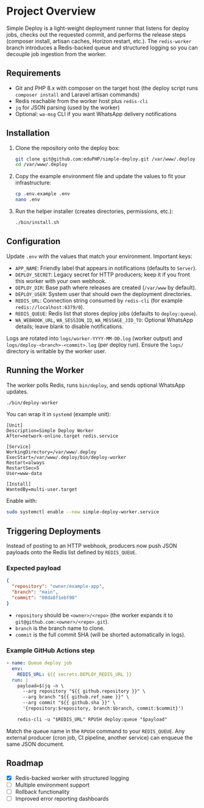# Project Overview

Simple Deploy is a light-weight deployment runner that listens for deploy jobs, checks out the requested commit, and performs the release steps (composer install, artisan caches, Horizon restart, etc.). The `redis-worker` branch introduces a Redis-backed queue and structured logging so you can decouple job ingestion from the worker.

## Requirements

- Git and PHP 8.x with composer on the target host (the deploy script runs `composer install` and Laravel artisan commands)
- Redis reachable from the worker host plus `redis-cli`
- `jq` for JSON parsing (used by the worker)
- Optional: `wa-msg` CLI if you want WhatsApp delivery notifications

## Installation

1. Clone the repository onto the deploy box:
   ```bash
   git clone git@github.com:eduPHP/simple-deploy.git /var/www/.deploy
   cd /var/www/.deploy
   ```
2. Copy the example environment file and update the values to fit your infrastructure:
   ```bash
   cp .env.example .env
   nano .env
   ```
3. Run the helper installer (creates directories, permissions, etc.):
   ```bash
   ./bin/install.sh
   ```

## Configuration

Update `.env` with the values that match your environment. Important keys:

- `APP_NAME`: Friendly label that appears in notifications (defaults to `Server`).
- `DEPLOY_SECRET`: Legacy secret for HTTP producers; keep it if you front this worker with your own webhook.
- `DEPLOY_DIR`: Base path where releases are created (`/var/www` by default).
- `DEPLOY_USER`: System user that should own the deployment directories.
- `REDIS_URL`: Connection string consumed by `redis-cli` (for example `redis://localhost:6379/0`).
- `REDIS_QUEUE`: Redis list that stores deploy jobs (defaults to `deploy:queue`).
- `WA_WEBHOOK_URL`, `WA_SESSION_ID`, `WA_MESSAGE_JID_TO`: Optional WhatsApp details; leave blank to disable notifications.

Logs are rotated into `logs/worker-YYYY-MM-DD.log` (worker output) and `logs/deploy-<branch>-<commit>.log` (per deploy run). Ensure the `logs/` directory is writable by the worker user.

## Running the Worker

The worker polls Redis, runs `bin/deploy`, and sends optional WhatsApp updates.

```bash
./bin/deploy-worker
```

You can wrap it in `systemd` (example unit):

```
[Unit]
Description=Simple Deploy Worker
After=network-online.target redis.service

[Service]
WorkingDirectory=/var/www/.deploy
ExecStart=/var/www/.deploy/bin/deploy-worker
Restart=always
RestartSec=5
User=www-data

[Install]
WantedBy=multi-user.target
```

Enable with:

```bash
sudo systemctl enable --now simple-deploy-worker.service
```

## Triggering Deployments

Instead of posting to an HTTP webhook, producers now push JSON payloads onto the Redis list defined by `REDIS_QUEUE`.

### Expected payload

```json
{
  "repository": "owner/example-app",
  "branch": "main",
  "commit": "08da8f1ebf90"
}
```

- `repository` should be `<owner>/<repo>` (the worker expands it to `git@github.com:<owner>/<repo>.git`).
- `branch` is the branch name to clone.
- `commit` is the full commit SHA (will be shorted automatically in logs).

### Example GitHub Actions step

```yaml
- name: Queue deploy job
  env:
    REDIS_URL: ${{ secrets.DEPLOY_REDIS_URL }}
  run: |
    payload=$(jq -n \
      --arg repository "${{ github.repository }}" \
      --arg branch "${{ github.ref_name }}" \
      --arg commit "${{ github.sha }}" \
      '{repository:$repository, branch:$branch, commit:$commit}')

    redis-cli -u "$REDIS_URL" RPUSH deploy:queue "$payload"
```

Match the queue name in the `RPUSH` command to your `REDIS_QUEUE`. Any external producer (cron job, CI pipeline, another service) can enqueue the same JSON document.

## Roadmap

- [x] Redis-backed worker with structured logging
- [ ] Multiple environment support
- [ ] Rollback functionality
- [ ] Improved error reporting dashboards

